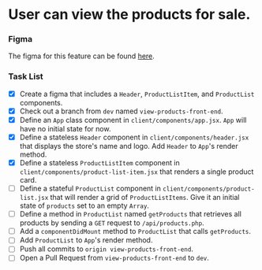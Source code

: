 # User can view the products for sale.

### Figma

The figma for this feature can be found [here](https://www.figma.com/file/BKByCT0h5swDTLY1XHGibRRr/wicked-sales?node-id=0%3A1).

### Task List

- [x] Create a figma that includes a `Header`, `ProductListItem`, and `ProductList` components.
- [x] Check out a branch from `dev` named `view-products-front-end`.
- [x] Define an `App` class component in `client/components/app.jsx`. `App` will have no initial state for now.
- [x] Define a stateless `Header` component in `client/components/header.jsx` that displays the store's name and logo. Add `Header` to `App`'s render method.
- [x] Define a stateless `ProductListItem` component in `client/components/product-list-item.jsx` that renders a single product card.
- [ ] Define a stateful `ProductList` component in `client/components/product-list.jsx` that will render a grid of `ProductListItems`. Give it an initial state of `products` set to an empty `Array`.
- [ ] Define a method in `ProductList` named `getProducts` that retrieves all products by sending a `GET` request to `/api/products.php`.
- [ ] Add a `componentDidMount` method to `ProductList` that calls `getProducts`.
- [ ] Add `ProductList` to `App`'s render method.
- [ ] Push all commits to `origin view-products-front-end`.
- [ ] Open a Pull Request from `view-products-front-end` to `dev`.
